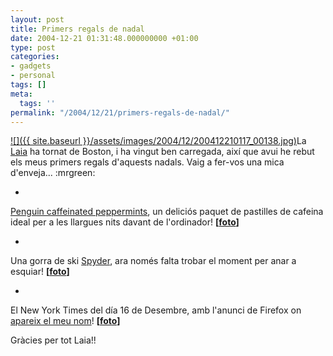 ```yaml
---
layout: post
title: Primers regals de nadal
date: 2004-12-21 01:31:48.000000000 +01:00
type: post
categories:
- gadgets
- personal
tags: []
meta:
  tags: ''
permalink: "/2004/12/21/primers-regals-de-nadal/"
---
```

[![]({{ site.baseurl }}/assets/images/2004/12/200412210117_00138.jpg)](/photos/albums/moblog/2004/Dec/200412210117_00138.jpg)La [Laia](/~laia/) ha tornat de Boston, i ha vingut ben carregada, així que avui he rebut els meus primers regals d'aquests nadals. Vaig a fer-vos una mica d'enveja... :mrgreen:

- 

[Penguin caffeinated peppermints](http://www.peppermints.com/html/peppermints.html), un deliciós paquet de pastilles de cafeina ideal per a les llargues nits davant de l'ordinador! **[[foto](/photos/albums/moblog/2004/Dec/200412210108_00136.jpg)]**

- 

Una gorra de ski [Spyder](http://www.spyder.com), ara només falta trobar el moment per anar a esquiar! **[[foto](/photos/albums/moblog/2004/Dec/200412210113_00137.jpg)]**

- 

El New York Times del día 16 de Desembre, amb l'anunci de Firefox on [apareix el meu nom](/blog/2004/12/19/133/)! **[[foto](/photos/albums/moblog/2004/Dec/200412210117_00138.jpg)]**

Gràcies per tot Laia!!

